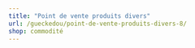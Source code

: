 ```yaml
---
title: "Point de vente produits divers"
url: /gueckedou/point-de-vente-produits-divers-8/
shop: commodité
---
```

